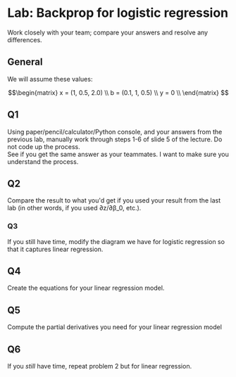 # Lab: Backprop for logistic regression

Work closely with your team; compare your answers and resolve any differences.

## General

  We will assume these values:

```math
\begin{matrix}
x = (1, 0.5, 2.0) \\
b = (0.1, 1, 0.5) \\
y = 0 \\
\end{matrix}

```

## Q1
Using paper/pencil/calculator/Python console, and your answers from the previous lab, manually work through steps 1-6 of slide 5 of the lecture.  Do not code up the process.  
See if you get the same answer as your teammates.  I want to make sure you understand the process.

## Q2
Compare the result to what you'd get if you used your result from the last lab (in other words, if you used ∂z/∂β_0, etc.).

### Q3
If you still have time, modify the diagram we have for logistic regression so that it captures linear regression.


## Q4
Create the equations for your linear regression model.

## Q5
Compute the partial derivatives you need for your linear regression model

## Q6
If you *still* have time, repeat problem 2 but for linear regression.
